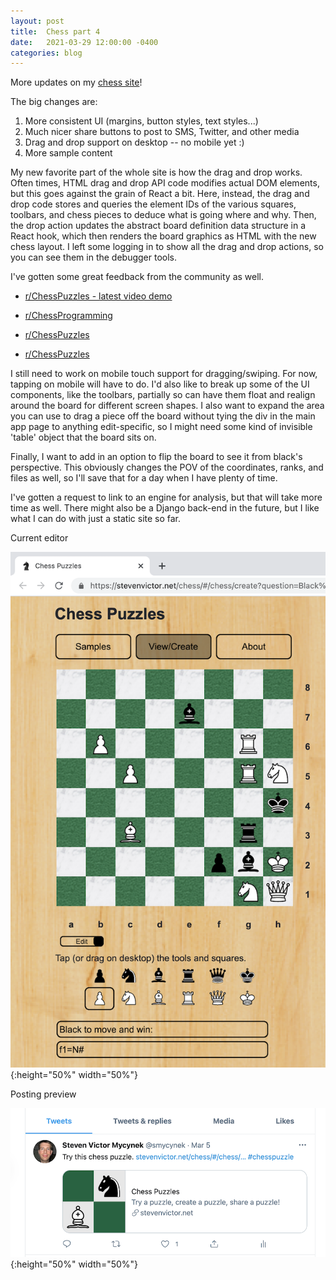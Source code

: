 ```yaml
---
layout: post
title:  Chess part 4
date:   2021-03-29 12:00:00 -0400
categories: blog
---
```


More updates on my [chess site](https://stevenvictor.net/chess)!

The big changes are:

1. More consistent UI (margins, button styles, text styles...)
2. Much nicer share buttons to post to SMS, Twitter, and other media
3. Drag and drop support on desktop -- no mobile yet :)
4. More sample content

My new favorite part of the whole site is how the drag and drop works.
Often times, HTML drag and drop API code modifies actual DOM elements,
but this goes against the grain of React a bit.  Here, instead, the drag and drop code stores and queries the element IDs of the various squares, toolbars, and chess pieces to deduce what is going where and why. Then, the drop action updates the abstract board definition data structure in a React hook, which then renders the board graphics as HTML with the new chess layout.  I left some logging in to show all the drag and drop actions,
so you can see them in the debugger tools.

I've gotten some great feedback from the community as well.

* [r/ChessPuzzles - latest video demo](https://www.reddit.com/r/ChessPuzzles/comments/mdm2nh/my_chess_puzzle_app_now_supports_drag_and_drop/)

* [r/ChessProgramming](https://www.reddit.com/r/chessprogramming/comments/ll8idt/chess_puzzle_site_looking_for_feedback/)

* [r/ChessPuzzles](https://www.reddit.com/r/ChessPuzzles/comments/lcpauh/chess_puzzle_tool_improvements_now_with_post_and/)

* [r/ChessPuzzles](https://www.reddit.com/r/ChessPuzzles/comments/l63lt3/my_own_chess_puzzle_site_minimal_but_just_getting/)

I still need to work on mobile touch support for dragging/swiping.  For now, tapping on mobile will have to do.  I'd also like to break up some of the UI components, like the toolbars, partially so can have them float and realign around the board for different screen shapes.  I also want to expand the area you can use to drag a piece off the board without
tying the div in the main app page to anything edit-specific, so I might need some kind
of invisible 'table' object that the board sits on.

Finally, I want to add in an option to flip the board to see it from black's perspective.
This obviously changes the POV of the coordinates, ranks, and files as well, so I'll
save that for a day when I have plenty of time.

I've gotten a request to link to an engine for analysis, but that will take more time
as well.  There might also be a Django back-end in the future, but I like what I can
do with just a static site so far.

Current editor

![Board](/assets/images/edit_3_29.png){:height="50%" width="50%"}

Posting preview

![Twitter](/assets/images/twitter_cp1.png){:height="50%" width="50%"}
